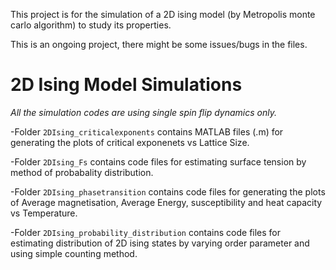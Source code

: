 This project is for the simulation of a 2D ising model (by Metropolis monte carlo algorithm) to study its properties.

This is an ongoing project, there might be some issues/bugs in the files.
# 2D Ising Model Simulations
*All the simulation codes are using single spin flip dynamics only.* 

-Folder `2DIsing_criticalexponents` contains MATLAB files (.m) for generating the plots of critical exponenets vs Lattice Size.

-Folder `2DIsing_Fs` contains code files for estimating surface tension by method of probabality distribution.

-Folder `2DIsing_phasetransition` contains code files for generating the plots of Average magnetisation, Average Energy, susceptibility and heat capacity vs Temperature.

-Folder `2DIsing_probability_distribution` contains code files for estimating distribution of 2D ising states by varying order parameter and using simple counting method.
